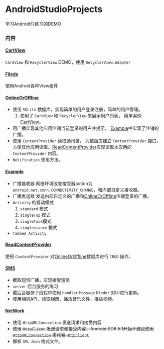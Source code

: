 # AndroidStudioProjects

学习Android时练习的DEMO

### 内容

#### [CartView](https://github.com/maohhgg/AndroidStudioProjects/tree/master/CardView)
`CardView` 和 `RecyclerView` DEMO，使用 `RecyclerView.Adapter`

#### [Fileds](https://github.com/maohhgg/AndroidStudioProjects/tree/master/Fileds)  
使用Android各种View组件

#### [OnlineOrOffline](https://github.com/maohhgg/AndroidStudioProjects/tree/master/OnlineOrOffline)  
* 使用 `SQLite` 数据库，实现简单的用户登录注册，简单的用户管理。
  1. 使用了 `CardView` 和 `RecyclerView` 来展示用户列表， 简单案例[CartView](https://github.com/maohhgg/AndroidStudioProjects/tree/master/CardView)。
* 用广播实现其他应用注销当前登录的用户并提示， [Example](https://github.com/maohhgg/AndroidStudioProjects/tree/master/Example)中实现了注销的广播。
* 使用 `ContentProvider` 读取通讯录， 为数据库建立 `ContentProvider` 接口，方便其他应用读取。[ReadContentProvider](https://github.com/maohhgg/AndroidStudioProjects/tree/master/ReadContentProvider)实现读取本应用的 `ContentProvider` 内容。
* `Notification` 使用方法。

#### [Example](https://github.com/maohhgg/AndroidStudioProjects/tree/master/Example)
* 广播接收器 网络环境改变接受器action为`android.net.conn.CONNECTIVITY_CHANGE`，和内部自定义接收器。
* 广播发送器 发送内部自定义的广播和[OnlineOrOffline](https://github.com/maohhgg/AndroidStudioProjects/tree/master/OnlineOrOffline)注销登录的广播。
* `Activity` 的启动模式
  1. `standard` 模式
  2. `singleTop` 模式
  3. `singleTask`模式
  4. `singlestance` 模式
* `Tabbed Activity`

#### [ReadContentProvider](https://github.com/maohhgg/AndroidStudioProjects/tree/master/ReadContentProvider)
  使用 `ContentProvider` 对[OnlineOrOffline](https://github.com/maohhgg/AndroidStudioProjects/tree/master/OnlineOrOffline)数据库进行 `CRUD` 操作。

#### [SMS](https://github.com/maohhgg/AndroidStudioProjects/tree/master/SMS)
* 截取短信广播，实现接受短信
* `server` 后台服务的练习
* 载后台服务子线程中使用 `handler` `Message` `Binder` 对UI进行更新。
* 使用相机API、读取相册、播放音乐文件、播放视频。

#### [NetWork](https://github.com/maohhgg/AndroidStudioProjects/tree/master/NetWork)
* 使用 `HttpURLConnection` 发送请求和接受内容
* <del>使用 `HttpClient` 发送请求和接受内容，Android SDK 5.1开始不建议使用 `HttpURLConnection` 来代替 `HttpClient`  </del>
* 解析 `XML` `Json` 格式文件。
